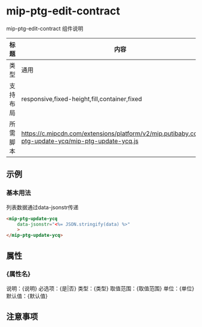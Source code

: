 # mip-ptg-edit-contract

mip-ptg-edit-contract 组件说明

| 标题   | 内容                                                                                                      |
| ---- | ------------------------------------------------------------------------------------------------------- |
| 类型   | 通用                                                                                                      |
| 支持布局 | responsive,fixed-height,fill,container,fixed                                                            |
| 所需脚本 | <https://c.mipcdn.com/extensions/platform/v2/mip.putibaby.com/mip-ptg-update-ycq/mip-ptg-update-ycq.js> |

## 示例

### 基本用法

列表数据通过data-jsonstr传递

```html
<mip-ptg-update-ycq
    data-jsonstr="<%= JSON.stringify(data) %>"
    >
</mip-ptg-update-ycq>   
```

## 属性

### {属性名}

说明：{说明}
必选项：{是|否}
类型：{类型}
取值范围：{取值范围}
单位：{单位}
默认值：{默认值}

## 注意事项
